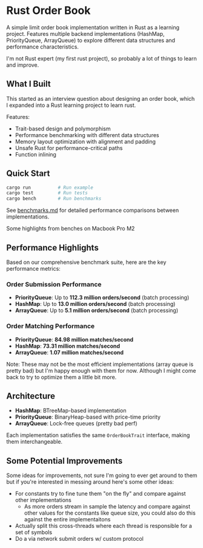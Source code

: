 # Rust Order Book

A simple limit order book implementation written in Rust as a learning project. Features multiple backend implementations (HashMap, PriorityQueue, ArrayQueue) to explore different data structures and performance characteristics.

I'm not Rust expert (my first rust project), so probably a lot of things to learn and improve.

## What I Built

This started as an interview question about designing an order book, which I expanded into a Rust learning project to learn rust.

Features:
- Trait-based design and polymorphism
- Performance benchmarking with different data structures  
- Memory layout optimization with alignment and padding
- Unsafe Rust for performance-critical paths
- Function inlining

## Quick Start

```bash
cargo run          # Run example
cargo test         # Run tests
cargo bench        # Run benchmarks
```

See [benchmarks.md](benchmarks.md) for detailed performance comparisons between implementations.

Some highlights from benches on Macbook Pro M2 

## Performance Highlights

Based on our comprehensive benchmark suite, here are the key performance metrics:

### Order Submission Performance
- **PriorityQueue**: Up to **112.3 million orders/second** (batch processing)
- **HashMap**: Up to **13.0 million orders/second** (batch processing)  
- **ArrayQueue**: Up to **5.1 million orders/second** (batch processing)

### Order Matching Performance
- **PriorityQueue**: **84.98 million matches/second** 
- **HashMap**: **73.31 million matches/second**
- **ArrayQueue**: **1.07 million matches/second**

Note: These may not be the most efficient implementations (array queue is pretty bad) but I'm happy enough with them for now. Although I might come back to try to optimize them a little bit more.

## Architecture

- **HashMap**: BTreeMap-based implementation
- **PriorityQueue**: BinaryHeap-based with price-time priority
- **ArrayQueue**: Lock-free queues (pretty bad perf)

Each implementation satisfies the same `OrderBookTrait` interface, making them interchangeable.
 
## Some Potential Improvements

Some ideas for improvements, not sure I'm going to ever get around to them but if you're interested in messing around here's some other ideas:

* For constants try to fine tune them "on the fly" and compare against other implementations
    * As more orders stream in sample the latency and compare against other values for the constants like queue size, you could also do this against the entire implementaitons
* Actually split this cross-threads where each thread is responsible for a set of symbols
* Do a via network submit orders w/ custom protocol